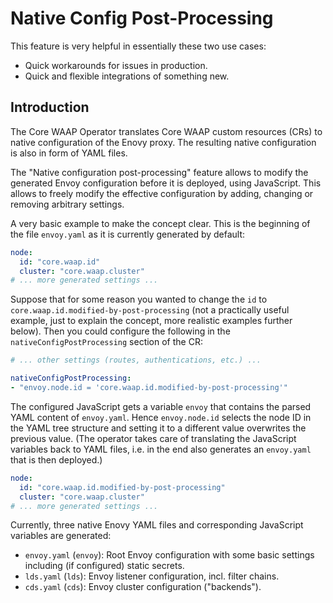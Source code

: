 # Native Config Post-Processing

This feature is very helpful in essentially these two use cases:

* Quick workarounds for issues in production.
* Quick and flexible integrations of something new.

## Introduction

The Core WAAP Operator translates Core WAAP custom resources (CRs) to native configuration of the Enovy proxy. The resulting native configuration is also in form of YAML files.

The "Native configuration post-processing" feature allows to modify the generated Envoy configuration before it is deployed, using JavaScript. This allows to freely modify the effective configuration by adding, changing or removing arbitrary settings.

A very basic example to make the concept clear. This is the beginning of the file `envoy.yaml` as it is currently generated by default:

```yaml
node:
  id: "core.waap.id"
  cluster: "core.waap.cluster"
# ... more generated settings ...
```

Suppose that for some reason you wanted to change the `id` to `core.waap.id.modified-by-post-processing` (not a practically useful example, just to explain the concept, more realistic examples further below). Then you could configure the following in the `nativeConfigPostProcessing` section of the CR:

```yaml
# ... other settings (routes, authentications, etc.) ...

nativeConfigPostProcessing:
- "envoy.node.id = 'core.waap.id.modified-by-post-processing'"
```

The configured JavaScript gets a variable `envoy`  that contains the parsed YAML content of `envoy.yaml`. Hence `envoy.node.id` selects the node ID in the YAML tree structure and setting it to a different value overwrites the previous value. (The operator takes care of translating the JavaScript variables back to YAML files, i.e. in the end also generates an `envoy.yaml` that is then deployed.)

```yaml
node:
  id: "core.waap.id.modified-by-post-processing"
  cluster: "core.waap.cluster"
# ... more generated settings ...
```

Currently, three native Enovy YAML files and corresponding JavaScript variables are generated:

* `envoy.yaml` (`envoy`): Root Envoy configuration with some basic settings including (if configured) static secrets.
* `lds.yaml` (`lds`): Envoy listener configuration, incl. filter chains.
* `cds.yaml` (`cds`): Envoy cluster configuration ("backends").



